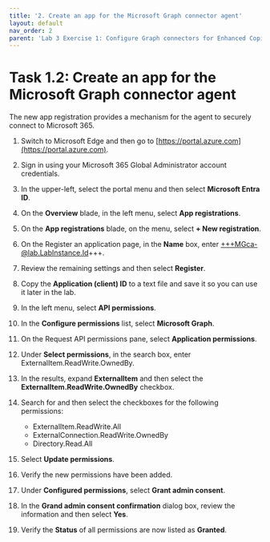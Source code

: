 ```yaml
---
title: '2. Create an app for the Microsoft Graph connector agent'
layout: default
nav_order: 2
parent: 'Lab 3 Exercise 1: Configure Graph connectors for Enhanced Copilot Experience'
---
```


# Task 1.2: Create an app for the Microsoft Graph connector agent

The new app registration provides a mechanism for the agent to securely connect to Microsoft 365.

1. Switch to Microsoft Edge and then go to [https://portal.azure.com](https://portal.azure.com).

1. Sign in using your Microsoft 365 Global Administrator account credentials.

1. In the upper-left, select the portal menu and then select **Microsoft Entra ID**.

1. On the **Overview** blade, in the left menu, select **App registrations**.

1. On the **App registrations** blade, on the menu, select **+ New registration**.

1. On the Register an application page, in the **Name** box, enter +++MGca-@lab.LabInstance.Id+++.

1. Review the remaining settings and then select **Register**.

1. Copy the **Application (client) ID** to a text file and save it so you can use it later in the lab.

1. In the left menu, select **API permissions**.

1. In the **Configure permissions** list, select **Microsoft Graph**.

1. On the Request API permissions pane, select **Application permissions**.

1. Under **Select permissions**, in the search box, enter ExternalItem.ReadWrite.OwnedBy.

1. In the results, expand **ExternalItem** and then select the **ExternalItem.ReadWrite.OwnedBy** checkbox.

1. Search for and then select the checkboxes for the following permissions:

    - ExternalItem.ReadWrite.All
    - ExternalConnection.ReadWrite.OwnedBy
    - Directory.Read.All

1. Select **Update permissions**.

1. Verify the new permissions have been added.

1. Under **Configured permissions**, select **Grant admin consent**.

1. In the **Grand admin consent confirmation** dialog box, review the information and then select **Yes**.

1. Verify the **Status** of all permissions are now listed as **Granted**.

